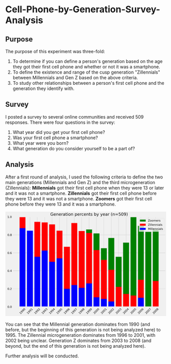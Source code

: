 # Cell-Phone-by-Generation-Survey-Analysis
## Purpose
The purpose of this experiment was three-fold:
1. To determine if you can define a person's generation based on the age they got their first cell phone and whether or not it was a smartphone.
2. To define the existence and range of the cusp generation "Zillennials" between Millennials and Gen Z based on the above criteria.
3. To study other relationships between a person's first cell phone and the generation they identify with.

## Survey
I posted a survey to several online communities and received 509 responses. There were four questions in the survey:
1. What year did you get your first cell phone?
2. Was your first cell phone a smartphone?
3. What year were you born?
4. What generation do you consider yourself to be a part of?

## Analysis
After a first round of analysis, I used the following criteria to define the two main generations (Millennials and Gen Z) and the third microgeneration (Zillennials):
**Millennials** got their first cell phone when they were 13 or later and it was not a smartphone.
**Zillennials** got their first cell phone before they were 13 and it was not a smartphone.
**Zoomers** got their first cell phone before they were 13 and it was a smartphone.

![](https://github.com/ldnljcksn/Cell-Phone-by-Generation-Survey-Analysis/blob/main/Calculated%20Generation%20Percents%20by%20Year.png)

You can see that the Millennial generation dominates from 1990 (and before, but the beginning of this generation is not being analyzed here) to 1995. The Zillennial microgeneration dominates from 1996 to 2001, with 2002 being unclear. Generation Z dominates from 2003 to 2008 (and beyond, but the end of this generation is not being analyzed here).

Further analysis will be conducted.
